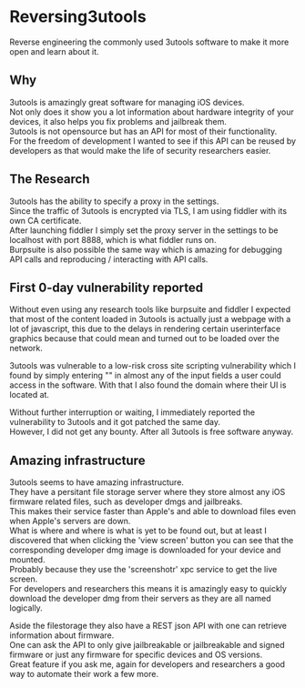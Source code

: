 # Reversing3utools
Reverse engineering the commonly used 3utools software to make it more open and learn about it.  

## Why
3utools is amazingly great software for managing iOS devices.  
Not only does it show you a lot information about hardware integrity of your devices, it also helps you fix problems and jailbreak them.  
3utools is not opensource but has an API for most of their functionality.  
For the freedom of development I wanted to see if this API can be reused by developers as that would make the life of security researchers easier.  

## The Research
3utools has the ability to specify a proxy in the settings.  
Since the traffic of 3utools is encrypted via TLS, I am using fiddler with its own CA certificate.  
After launching fiddler I simply set the proxy server in the settings to be localhost with port 8888, which is what fiddler runs on.  
Burpsuite is also possible the same way which is amazing for debugging API calls and reproducing / interacting with API calls.  

## First 0-day vulnerability reported

Without even using any research tools like burpsuite and fiddler I expected that most of the content loaded in 3utools is actually just a webpage with a lot of javascript, this due to the delays in rendering certain userinterface graphics because that could mean and turned out to be loaded over the network.  

3utools was vulnerable to a low-risk cross site scripting vulnerability which I found by simply entering "<script>alert(1)</script>" in almost any of the input fields a user could access in the software. 
With that I also found the domain where their UI is located at.  

Without further interruption or waiting, I immediately reported the vulnerability to 3utools and it got patched the same day.  
However, I did not get any bounty. After all 3utools is free software anyway.  

## Amazing infrastructure
3utools seems to have amazing infrastructure.  
They have a persitant file storage server where they store almost any iOS firmware related files, such as developer dmgs and jailbreaks.  
This makes their service faster than Apple's and able to download files even when Apple's servers are down.  
What is where and where is what is yet to be found out, but at least I discovered that when clicking the 'view screen' button you can see that the corresponding developer dmg image is downloaded for your device and mounted.  
Probably because they use the 'screenshotr' xpc service to get the live screen.  
For developers and researchers this means it is amazingly easy to quickly download the developer dmg from their servers as they are all named logically.  

Aside the filestorage they also have a REST json API with one can retrieve information about firmware.  
One can ask the API to only give jailbreakable or jailbreakable and signed firmware or just any firmware for specific devices and OS versions.  
Great feature if you ask me, again for developers and researchers a good way to automate their work a few more.  

